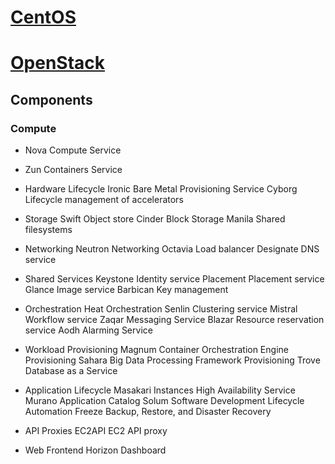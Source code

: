 # [CentOS](https://www.centos.org/)
# [OpenStack](https://www.openstack.org/)
## Components
### Compute
- Nova Compute Service
- Zun Containers Service

- Hardware Lifecycle
Ironic Bare Metal Provisioning Service
Cyborg Lifecycle management of accelerators

- Storage
Swift  Object store
Cinder Block Storage
Manila Shared filesystems

- Networking
Neutron Networking
Octavia   Load balancer
Designate DNS service

- Shared Services
Keystone Identity service
Placement Placement service
Glance Image service
Barbican Key management

- Orchestration
Heat Orchestration
Senlin Clustering service
Mistral Workflow service
Zaqar Messaging Service
Blazar Resource reservation service
Aodh Alarming Service

- Workload Provisioning
Magnum Container Orchestration Engine Provisioning
Sahara Big Data Processing Framework Provisioning
Trove Database as a Service

- Application Lifecycle
Masakari Instances High Availability Service
Murano Application Catalog
Solum Software Development Lifecycle Automation
Freeze Backup, Restore, and Disaster Recovery

- API Proxies
EC2API EC2 API proxy

- Web Frontend
Horizon Dashboard

